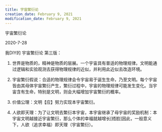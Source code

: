 ```yaml
---
title: 宇宙繁衍论
creation_date: February 9, 2021
modification_date: February 9, 2021
---
```



宇宙繁衍论

2020-7-28

我DIY的 宇宙繁衍论 第三版：

1. 世界是物质的，精神是物质的层展。一个宇宙具有普适的物理规律。文明能通过逻辑和实验观测去获得物理规律的近似，并利用此近似去改造环境。

2. 宇宙繁衍假说：合适的物理规律会令宇宙易于诞生生命，乃至文明。每个宇宙皆由其母体宇宙繁衍产生，繁衍过程中，宇宙的物理规律可能发生变化。当宇宙含有生命，特别是文明，则会大幅增加宇宙繁衍的概率。

3. 价值公理：文明【应】努力实现本宇宙繁衍。

4. 人欲即天理：为了让文明去繁衍本宇宙，本宇宙继承了母宇宙的奖励机制：本宇宙文明越接近宇宙繁衍，那么个体的幸福就越增长[捂脸]因此，一般意义下，人欲（追求幸福）即天理（宇宙繁衍）。

